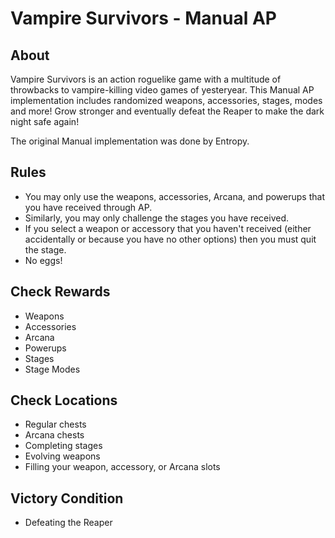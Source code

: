 # Vampire Survivors - Manual AP

## About
Vampire Survivors is an action roguelike game with a multitude of throwbacks to vampire-killing video games of yesteryear. This Manual AP implementation includes randomized weapons, accessories, stages, modes and more! Grow stronger and eventually defeat the Reaper to make the dark night safe again!

The original Manual implementation was done by Entropy.

## Rules

* You may only use the weapons, accessories, Arcana, and powerups that you have received through AP.
* Similarly, you may only challenge the stages you have received.
* If you select a weapon or accessory that you haven't received (either accidentally or because you have no other options) then you must quit the stage.
* No eggs!

## Check Rewards

* Weapons
* Accessories
* Arcana
* Powerups
* Stages
* Stage Modes

## Check Locations

* Regular chests
* Arcana chests
* Completing stages
* Evolving weapons
* Filling your weapon, accessory, or Arcana slots

## Victory Condition

* Defeating the Reaper